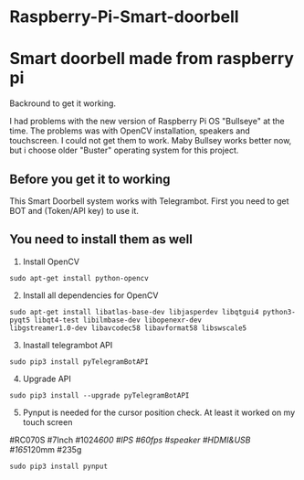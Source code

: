 # Raspberry-Pi-Smart-doorbell
# Smart doorbell made from raspberry pi

Backround to get it working. 

I had problems with the new version of Raspberry Pi OS "Bullseye" at the time. The problems was with OpenCV installation, speakers and touchscreen. I could not get them to work. Maby Bullsey works better now, but i choose older "Buster" operating system for this project.

## Before you get it to working
This Smart Doorbell system works with Telegrambot. First you need to get BOT and (Token/API key) to use it.

## You need to install them as well
1. Install OpenCV
```
sudo apt-get install python-opencv
```
2. Install all dependencies for OpenCV
```
sudo apt-get install libatlas-base-dev libjasperdev libqtgui4 python3-pyqt5 libqt4-test libilmbase-dev libopenexr-dev
libgstreamer1.0-dev libavcodec58 libavformat58 libswscale5
```
3. Inastall telegrambot API
```
sudo pip3 install pyTelegramBotAPI
```
4. Upgrade API
```
sudo pip3 install --upgrade pyTelegramBotAPI
```
5. Pynput is needed for the cursor position check. At least it worked on my touch screen

#RC070S  #7Inch #1024*600 #IPS #60fps #speaker #HDMI&USB #165*120mm #235g
```
sudo pip3 install pynput
```
